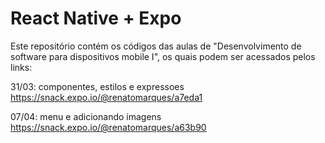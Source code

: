 # React Native + Expo

Este repositório contém os códigos das aulas de "Desenvolvimento de software para dispositivos mobile I", os quais podem ser acessados pelos links:

31/03: componentes, estilos e expressoes
https://snack.expo.io/@renatomarques/a7eda1

07/04: menu e adicionando imagens
https://snack.expo.io/@renatomarques/a63b90


